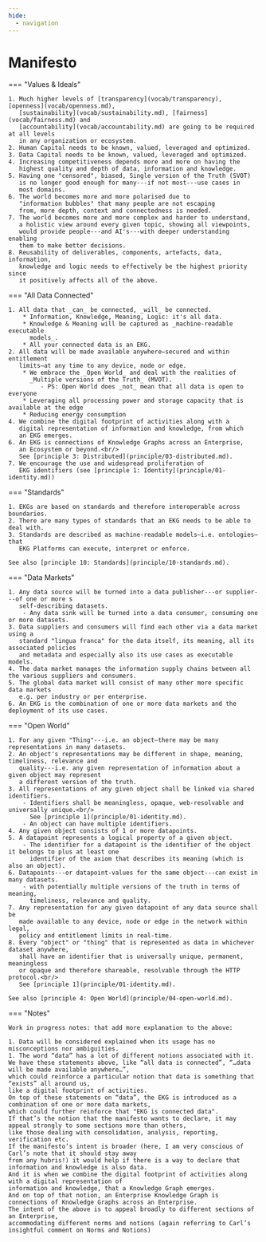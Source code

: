 ```yaml
---
hide:
  - navigation
---
```

# Manifesto

=== "Values & Ideals"

    1. Much higher levels of [transparency](vocab/transparency), [openness](vocab/openness.md),
       [sustainability](vocab/sustainability.md), [fairness](vocab/fairness.md) and
       [accountability](vocab/accountability.md) are going to be required at all levels
       in any organization or ecosystem.
    2. Human Capital needs to be known, valued, leveraged and optimized.
    3. Data Capital needs to be known, valued, leveraged and optimized.
    4. Increasing competitiveness depends more and more on having the 
       highest quality and depth of data, information and knowledge.
    5. Having one "censored", biased, Single version of the Truth (SVOT)
       is no longer good enough for many---if not most---use cases in 
       most domains.
    6. The world becomes more and more polarised due to 
       "information bubbles" that many people are not escaping
       from, more depth, context and connectedness is needed. 
    7. The world becomes more and more complex and harder to understand, 
       a holistic view around every given topic, showing all viewpoints,
       would provide people---and AI's---with deeper understanding enabling
       them to make better decisions.
    8. Reusability of deliverables, components, artefacts, data, information,
       knowledge and logic needs to effectively be the highest priority since
       it positively affects all of the above.

=== "All Data Connected"

    1. All data that _can_ be connected, _will_ be connected.
        * Information, Knowledge, Meaning, Logic: it's all data.
        * Knowledge & Meaning will be captured as _machine-readable executable 
          models_.
        * All your connected data is an EKG.
    2. All data will be made available anywhere—secured and within entitlement
       limits—at any time to any device, node or edge.
        * We embrace the _Open World_ and deal with the realities of
          _Multiple versions of the Truth_ (MVOT).
             - PS: Open World does _not_ mean that all data is open to everyone
        * Leveraging all processing power and storage capacity that is available at the edge
        * Reducing energy consumption
    4. We combine the digital footprint of activities along with a 
       digital representation of information and knowledge, from which 
       an EKG emerges.
    6. An EKG is connections of Knowledge Graphs across an Enterprise,
       an Ecosystem or beyond.<br/>
       See [principle 3: Distributed](principle/03-distributed.md).
    7. We encourage the use and widespread proliferation of 
       EKG identifiers (see [principle 1: Identity](principle/01-identity.md))

=== "Standards"

    1. EKGs are based on standards and therefore interoperable across boundaries.
    2. There are many types of standards that an EKG needs to be able to deal with.
    3. Standards are described as machine-readable models—i.e. ontologies—that 
       EKG Platforms can execute, interpret or enforce.

    See also [principle 10: Standards](principle/10-standards.md).

=== "Data Markets"

    1. Any data source will be turned into a data publisher---or supplier---of one or more s
       self-describing datasets.
        - Any data sink will be turned into a data consumer, consuming one or more datasets.
    3. Data suppliers and consumers will find each other via a data market using a 
       standard "lingua franca" for the data itself, its meaning, all its associated policies
       and metadata and especially also its use cases as executable models.
    4. The data market manages the information supply chains between all the various suppliers and consumers.
    5. The global data market will consist of many other more specific data markets
       e.g. per industry or per enterprise.
    6. An EKG is the combination of one or more data markets and the deployment of its use cases.

=== "Open World"

    1. For any given "Thing"---i.e. an object—there may be many representations in many datasets.
    2. An object's representations may be different in shape, meaning, timeliness, relevance and
       quality---i.e. any given representation of information about a given object may represent 
       a different version of the truth.
    3. All representations of any given object shall be linked via shared identifiers.
        - Identifiers shall be meaningless, opaque, web-resolvable and universally unique.<br/>
          See [principle 1](principle/01-identity.md).
        - An object can have multiple identifiers.
    4. Any given object consists of 1 or more datapoints.
    5. A datapoint represents a logical property of a given object.
        - The identifier for a datapoint is the identifier of the object it belongs to plus at least one
          identifier of the axiom that describes its meaning (which is also an object).
    6. Datapoints---or datapoint-values for the same object---can exist in many datasets. 
        - with potentially multiple versions of the truth in terms of meaning,
          timeliness, relevance and quality.
    7. Any representation for any given datapoint of any data source shall be 
       made available to any device, node or edge in the network within legal, 
       policy and entitlement limits in real-time.
    8. Every "object" or "thing" that is represented as data in whichever dataset anywhere, 
       shall have an identifier that is universally unique, permanent, meaningless
       or opaque and therefore shareable, resolvable through the HTTP protocol.<br/>
       See [principle 1](principle/01-identity.md).

    See also [principle 4: Open World](principle/04-open-world.md).

=== "Notes"


    Work in progress notes: that add more explanation to the above:
    
    1. Data will be considered explained when its usage has no misconceptions nor ambiguities.
    1. The word “data” has a lot of different notions associated with it.
    We have these statements above, like “all data is connected”, “…data will be made available anywhere…”,
    which could reinforce a particular notion that data is something that “exists” all around us,
    like a digital footprint of activities.
    On top of these statements on “data”, the EKG is introduced as a combination of one or more data markets,
    which could further reinforce that "EKG is connected data".
    If that’s the notion that the manifesto wants to declare, it may appeal strongly to some sections more than others,
    like those dealing with consolidation, analysis, reporting, verification etc.
    If the manifesto’s intent is broader (here, I am very conscious of Carl’s note that it should stay away
    from any hubris!) it would help if there is a way to declare that information and knowledge is also data.
    And it is when we combine the digital footprint of activities along with a digital representation of
    information and knowledge, that a Knowledge Graph emerges.
    And on top of that notion, an Enterprise Knowledge Graph is connections of Knowledge Graphs across an Enterprise.
    The intent of the above is to appeal broadly to different sections of an Enterprise,
    accommodating different norms and notions (again referring to Carl’s insightful comment on Norms and Notions)
